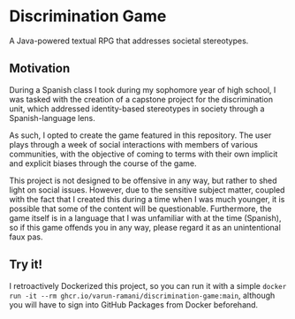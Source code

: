 # Discrimination Game
A Java-powered textual RPG that addresses societal stereotypes.
## Motivation
During a Spanish class I took during my sophomore year of high school, I was
tasked with the creation of a capstone project for the discrimination unit,
which addressed identity-based stereotypes in society through a Spanish-language
lens. 

As such, I opted to create the game featured in this repository. The user plays
through a week of social interactions with members of various communities, with
the objective of coming to terms with their own implicit and explicit biases
through the course of the game. 

This project is not designed to be offensive in any way, but rather to shed
light on social issues. However, due to the sensitive subject matter, coupled
with the fact that I created this during a time when I was much younger, it is
possible that some of the content will be questionable. Furthermore, the game
itself is in a language that I was unfamiliar with at the time (Spanish), so if
this game offends you in any way, please regard it as an unintentional faux pas.

## Try it!
I retroactively Dockerized this project, so you can run it with a simple `docker
run -it --rm ghcr.io/varun-ramani/discrimination-game:main`, although you will have to sign into GitHub Packages from Docker beforehand.